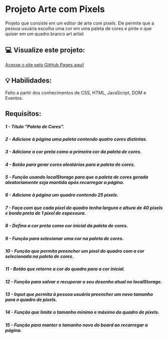 # Projeto Arte com Pixels 
Projeto que consiste em um editor de arte com pixels. Ele permite que a pessoa usuária escolha uma cor em uma paleta de cores e pinte o que quiser em um quadro branco art artist

## :computer: Visualize este projeto:
[Acesse o site pelo GitHub Pages aqui!](https://geovannaotoni.github.io/trybe-project-pixels-art/)

## :bulb: Habilidades:
Feito a partir dos conhecimentos de CSS, HTML, JavaScript, DOM e Eventos.

## Requisitos:
##### 1 - Título "Paleta de Cores".
##### 2 - Adicione à página uma paleta contendo quatro cores distintas.
##### 3 - Adicione a cor preta como a primeira cor da paleta de cores.
##### 4 - Botão para gerar cores aleatórias para a paleta de cores.
##### 5 - Função usando localStorage para que a paleta de cores gerada aleatoriamente seja mantida após recarregar a página.
##### 6 - Adicione à página um quadro contendo 25 pixels.
##### 7 - Faça com que cada pixel do quadro tenha largura e altura de 40 pixels e borda preta de 1 pixel de espessura.
##### 8 - Defina a cor preta como cor inicial da paleta de cores.
##### 9 - Função para selecionar uma cor na paleta de cores.
##### 10 - Função que permita preencher um pixel do quadro com a cor selecionada na paleta de cores.
##### 11 - Botão que retorne a cor do quadro para a cor inicial.
##### 12 - Função para salvar e recuperar o seu desenho atual no localStorage.
##### 13 - Input que permita à pessoa usuária preencher um novo tamanho para o quadro de pixels.
##### 14 - Função que limite o tamanho mínimo e máximo do quadro de pixels.
##### 15 - Função para manter o tamanho novo do board ao recarregar a página.
